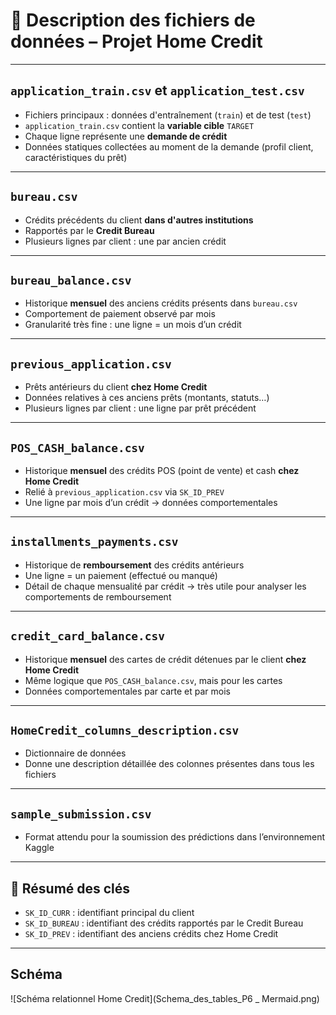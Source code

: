 # 📁 Description des fichiers de données – Projet Home Credit

---

## `application_train.csv` et `application_test.csv`
- Fichiers principaux : données d'entraînement (`train`) et de test (`test`)
- `application_train.csv` contient la **variable cible** `TARGET`
- Chaque ligne représente une **demande de crédit**
- Données statiques collectées au moment de la demande (profil client, caractéristiques du prêt)

---

## `bureau.csv`
- Crédits précédents du client **dans d'autres institutions**
- Rapportés par le **Credit Bureau**
- Plusieurs lignes par client : une par ancien crédit

---

## `bureau_balance.csv`
- Historique **mensuel** des anciens crédits présents dans `bureau.csv`
- Comportement de paiement observé par mois
- Granularité très fine : une ligne = un mois d’un crédit

---

## `previous_application.csv`
- Prêts antérieurs du client **chez Home Credit**
- Données relatives à ces anciens prêts (montants, statuts…)
- Plusieurs lignes par client : une ligne par prêt précédent

---

## `POS_CASH_balance.csv`
- Historique **mensuel** des crédits POS (point de vente) et cash **chez Home Credit**
- Relié à `previous_application.csv` via `SK_ID_PREV`
- Une ligne par mois d’un crédit → données comportementales

---

## `installments_payments.csv`
- Historique de **remboursement** des crédits antérieurs
- Une ligne = un paiement (effectué ou manqué)
- Détail de chaque mensualité par crédit → très utile pour analyser les comportements de remboursement

---

## `credit_card_balance.csv`
- Historique **mensuel** des cartes de crédit détenues par le client **chez Home Credit**
- Même logique que `POS_CASH_balance.csv`, mais pour les cartes
- Données comportementales par carte et par mois

---

## `HomeCredit_columns_description.csv`
- Dictionnaire de données
- Donne une description détaillée des colonnes présentes dans tous les fichiers

---

## `sample_submission.csv`
- Format attendu pour la soumission des prédictions dans l’environnement Kaggle

---

## 🔑 Résumé des clés
- `SK_ID_CURR` : identifiant principal du client
- `SK_ID_BUREAU` : identifiant des crédits rapportés par le Credit Bureau
- `SK_ID_PREV` : identifiant des anciens crédits chez Home Credit

---

## Schéma 
![Schéma relationnel Home Credit](Schema_des_tables_P6 _ Mermaid.png)
